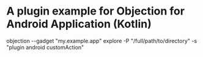 # A plugin example for Objection for Android Application (Kotlin)

objection --gadget "my.example.app" explore -P "/full/path/to/directory" -s "plugin android customAction"